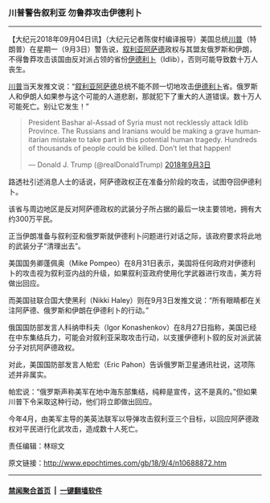 ### 川普警告叙利亚 勿鲁莽攻击伊德利卜
------------------------

<p>【大纪元2018年09月04日讯】（大纪元记者陈俊村编译报导）美国总统<a href="http://www.epochtimes.com/gb/tag/%E5%B7%9D%E6%99%AE.html">川普</a>（特朗普）在星期一（9月3日）警告说，<a href="http://www.epochtimes.com/gb/tag/%E5%8F%99%E5%88%A9%E4%BA%9A.html">叙利亚</a><a href="http://www.epochtimes.com/gb/tag/%E9%98%BF%E8%90%A8%E5%BE%B7.html">阿萨德</a>政权与其盟友俄罗斯和伊朗，不得鲁莽攻击该国由反对派占领的省份<a href="http://www.epochtimes.com/gb/tag/%E4%BC%8A%E5%BE%B7%E5%88%A9%E5%8D%9C.html">伊德利卜</a>（Idlib），否则可能导致数十万人丧生。</p>
<p><a href="http://www.epochtimes.com/gb/tag/%E5%B7%9D%E6%99%AE.html">川普</a>当天发推文说：“<a href="http://www.epochtimes.com/gb/tag/%E5%8F%99%E5%88%A9%E4%BA%9A.html">叙利亚</a><a href="http://www.epochtimes.com/gb/tag/%E9%98%BF%E8%90%A8%E5%BE%B7.html">阿萨德</a>总统不能不顾一切地攻击<a href="http://www.epochtimes.com/gb/tag/%E4%BC%8A%E5%BE%B7%E5%88%A9%E5%8D%9C.html">伊德利卜</a>省。俄罗斯人和伊朗人如果参与这个可能的人道悲剧，那就犯下了重大的人道错误。数十万人可能死亡。别让它发生！”</p>
</p>
<blockquote class="twitter-tweet" data-lang="zh-tw">
<p dir="ltr" lang="en">President Bashar al-Assad of Syria must not recklessly attack Idlib Province. The Russians and Iranians would be making a grave humanitarian mistake to take part in this potential human tragedy. Hundreds of thousands of people could be killed. Don’t let that happen!</p>
<p>— Donald J. Trump (@realDonaldTrump) <a href="https://twitter.com/realDonaldTrump/status/1036740691211284480?ref_src=twsrc%5Etfw">2018年9月3日</a></p></blockquote>
<p><script async src="https://platform.twitter.com/widgets.js" charset="utf-8"></script>
<p>路透社引述消息人士的话说，阿萨德政权正在准备分阶段的攻击，试图夺回伊德利卜。</p>
<p>该省与周边地区是反对阿萨德政权的武装分子所占据的最后一块主要领地，拥有大约300万平民。</p>
<p>正当伊朗准备与叙利亚和俄罗斯就伊德利卜问题进行对话之际，该政府要求将此地的武装分子“清理出去”。</p>
<p>美国国务卿蓬佩奥（Mike Pompeo）在8月31日表示，美国将任何政府对伊德利卜的攻击视为叙利亚内战的升级，如果叙利亚政府使用化学武器进行攻击，美方将做出回应。</p>
<p>而美国驻联合国大使黑利（Nikki Haley）则在9月3日发推文说：“所有眼睛都在关注阿萨德、俄罗斯和伊朗在伊德利卜的行动。”</p>
<p>俄国国防部发言人科纳申科夫（Igor Konashenkov）在8月27日指称，美国已经在中东集结兵力，可能会对叙利亚采取攻击行动，以支援伊德利卜叙的反对派武装分子对抗阿萨德政权。</p>
<p>对此，美国国防部发言人帕宏（Eric Pahon）告诉俄罗斯卫星通讯社说，这项陈述并非属实。</p>
<p>帕宏说：“俄罗斯声称美军在地中海东部集结，纯粹是宣传，这不是真的。”但如果川普下令采取这种行动，他们将立即做出回应。</p>
<p>今年4月，由美军主导的美英法联军以导弹攻击叙利亚三个目标，以回应阿萨德政权对平民进行化武攻击，造成数十人死亡。</p>
<p>责任编辑：林琮文</p>

原文链接：http://www.epochtimes.com/gb/18/9/4/n10688872.htm


------------------------
#### [禁闻聚合首页](https://github.com/gfw-breaker/banned-news/blob/master/README.md) &nbsp;|&nbsp;  [一键翻墙软件](https://github.com/gfw-breaker/nogfw/blob/master/README.md)